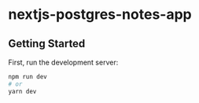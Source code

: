 # nextjs-postgres-notes-app

## Getting Started

First, run the development server:

```bash
npm run dev
# or
yarn dev
```
